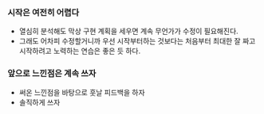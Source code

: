 ### 시작은 여전히 어렵다
- 열심히 분석해도 막상 구현 계획을 세우면 계속 무언가가 수정이 필요해진다.
- 그래도 어차피 수정할거니까 우선 시작부터하는 것보다는 처음부터 최대한 잘 짜고 시작하려고 노력하는 연습은 좋은 듯 하다.

### 앞으로 느낀점은 계속 쓰자
- 써온 느낀점을 바탕으로 훗날 피드백을 하자
- 솔직하게 쓰자